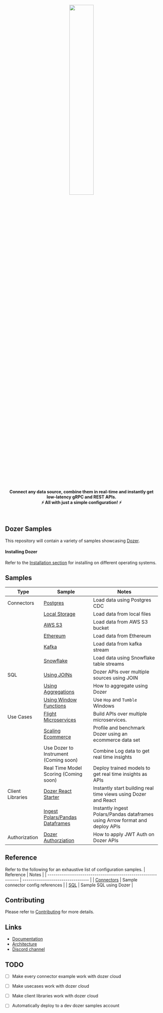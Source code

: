 <div align="center">
    <a target="_blank" href="https://getdozer.io/">
        <br><img src="https://dozer-assets.s3.ap-southeast-1.amazonaws.com/logo-blue.svg" width=40%><br>
    </a>
</div>

<p align="center">
    <br />
    <b>
    Connect any data source, combine them in real-time and instantly get low-latency gRPC and REST APIs.<br>
    ⚡ All with just a simple configuration! ⚡️
    </b>
</p>
<br />

## Dozer Samples

This repository will contain a variety of samples showcasing [Dozer](https://github.com/getdozer/dozer).

#### Installing Dozer

Refer to the [Installation section](https://getdozer.io/docs/installation) for installing on different operating systems.

## Samples

| Type             | Sample                                                                   | Notes                                                                        |
| ---------------- | ------------------------------------------------------------------------ | ---------------------------------------------------------------------------- |
| Connectors       | [Postgres](./connectors/postgres)                                        | Load data using Postgres CDC                                                 |
|                  | [Local Storage](./connectors/local-storage)                              | Load data from local files                                                   |
|                  | [AWS S3](./connectors/aws-s3)                                            | Load data from AWS S3 bucket                                                 |
|                  | [Ethereum](./connectors/ethereum)                                        | Load data from Ethereum                                                      |
|                  | [Kafka](./connectors/kafka)                                              | Load data from kafka stream                                                  |
|                  | [Snowflake](./connectors/snowflake)                                                  | Load data using Snowflake table streams                                      |
| SQL              | [Using JOINs](./sql/join)                                                | Dozer APIs over multiple sources using JOIN                                  |
|                  | [Using Aggregations](./sql/aggregations)                                 | How to aggregate using Dozer                                                 |
|                  | [Using Window Functions](./sql/window-functions)                         | Use `Hop` and `Tumble` Windows                                               |
| Use Cases        | [Flight Microservices](./usecases/pg-flights)                            | Build APIs over multiple microservices.                                      |
|                  | [Scaling Ecommerce](./usecases/scaling-ecommerce)                        | Profile and benchmark Dozer using an ecommerce data set                      |
|                  | Use Dozer to Instrument (Coming soon)                                    | Combine Log data to get real time insights                                   |
|                  | Real Time Model Scoring (Coming soon)                                    | Deploy trained models to get real time insights as APIs                      |
| Client Libraries | [Dozer React Starter](./usecases/react/)                                 | Instantly start building real time views using Dozer and React               |
|                  | [Ingest Polars/Pandas Dataframes](./client-samples/ingest-python-sample) | Instantly ingest Polars/Pandas dataframes using Arrow format and deploy APIs |
| Authorization    | [Dozer Authorziation](./usecases/api-auth/README.md)                     | How to apply JWT Auth on Dozer APIs                                          |



## Reference

Refer to the following for an exhaustive list of configuration samples.
| Reference                                                       | Notes                              |
| --------------------------------------------------------------- | ---------------------------------- |
| [Connectors](https://getdozer.io/docs/configuration/connectors) | Sample connector config references |
| [SQL](https://getdozer.io/docs/sql/introduction)                | Sample SQL using Dozer             |


## Contributing
Please refer to [Contributing](https://getdozer.io/docs/contributing/overview) for more details.


## Links

- [Documentation](https://getdozer.io/docs/dozer/)
- [Architecture](https://getdozer.io/docs/dozer/architecture)
- [Discord channel](https://discord.gg/3eWXBgJaEQ)


## TODO
- [ ] Make every connector example work with dozer cloud
- [ ] Make usecases work with dozer cloud
- [ ] Make client libraries work with dozer cloud
- [ ] Automatically deploy to a dev dozer samples account 

